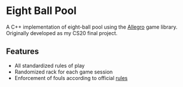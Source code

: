 # Eight Ball Pool

A C++ implementation of eight-ball pool using the [Allegro](https://liballeg.org/) game library.  
Originally developed as my CS20 final project.  

## Features
- All standardized rules of play
- Randomized rack for each game session
- Enforcement of fouls according to official [rules](https://upatour.com/8-ball-rules/)
